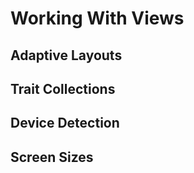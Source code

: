 # Working With Views

## Adaptive Layouts

## Trait Collections

## Device Detection

## Screen Sizes